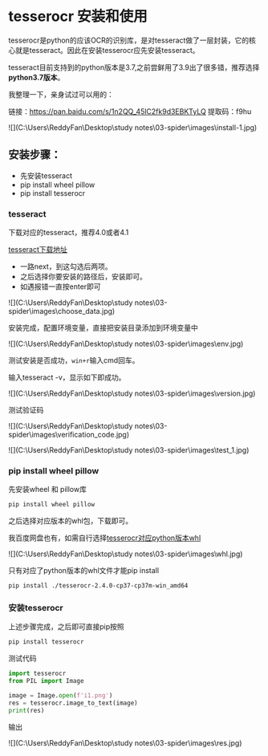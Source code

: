 # tesserocr 安装和使用



tesserocr是python的应该OCR的识别库，是对tesseract做了一层封装，它的核心就是tesseract。因此在安装tesserocr应先安装tesseract。

tesseract目前支持到的python版本是3.7,之前尝鲜用了3.9出了很多错，推荐选择**python3.7版本**。

我整理一下，亲身试过可以用的：

链接：https://pan.baidu.com/s/1n2QQ_45lC2fk9d3EBKTyLQ  提取码：f9hu 


![](C:\Users\ReddyFan\Desktop\study notes\03-spider\images\install-1.jpg)

## 安装步骤：



* 先安装tesseract
* pip install wheel pillow
* pip install tesserocr



### tesseract

下载对应的tesseract，推荐4.0或者4.1

[tesseract下载地址](https://digi.bib.uni-mannheim.de/tesseract/)

* 一路next，到这勾选后两项。
* 之后选择你要安装的路径后，安装即可。
* 如遇报错一直按enter即可

![](C:\Users\ReddyFan\Desktop\study notes\03-spider\images\choose_data.jpg)



安装完成，配置环境变量，直接把安装目录添加到环境变量中



![](C:\Users\ReddyFan\Desktop\study notes\03-spider\images\env.jpg)





测试安装是否成功，`win+r`输入cmd回车。

输入tesseract -v，显示如下即成功。

![](C:\Users\ReddyFan\Desktop\study notes\03-spider\images\version.jpg)



测试验证码

![](C:\Users\ReddyFan\Desktop\study notes\03-spider\images\verification_code.jpg)

![](C:\Users\ReddyFan\Desktop\study notes\03-spider\images\test_1.jpg)





### pip install wheel pillow



先安装wheel 和 pillow库

~~~bash
pip install wheel pillow
~~~



之后选择对应版本的whl包，下载即可。

我百度网盘也有，如需自行选择[tesserocr对应python版本whl](https://github.com/simonflueckiger/tesserocr-windows_build/releases)

![](C:\Users\ReddyFan\Desktop\study notes\03-spider\images\whl.jpg)





只有对应了python版本的whl文件才能pip install

~~~bash
pip install ./tesserocr-2.4.0-cp37-cp37m-win_amd64
~~~





### 安装tesserocr

上述步骤完成，之后即可直接pip按照

~~~bash
pip install tesserocr
~~~

测试代码

```python
import tesserocr
from PIL import Image

image = Image.open(f'i1.png')
res = tesserocr.image_to_text(image)
print(res)
```



输出

![](C:\Users\ReddyFan\Desktop\study notes\03-spider\images\res.jpg)

